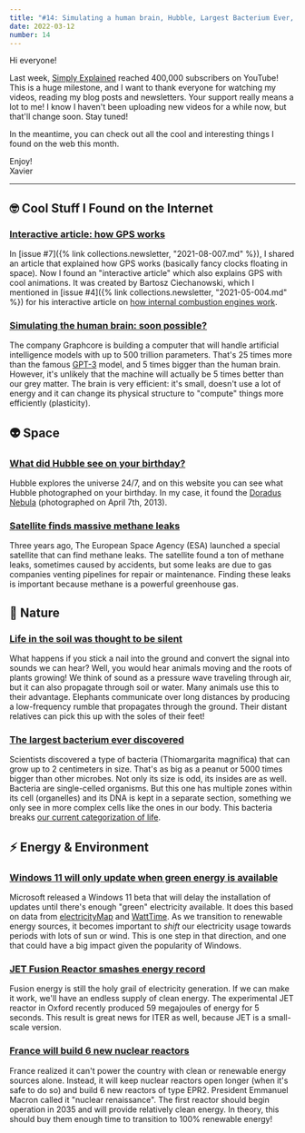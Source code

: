 ```yaml
---
title: "#14: Simulating a human brain, Hubble, Largest Bacterium Ever, Fusion Energy, Windows 11 goes green, and more!"
date: 2022-03-12
number: 14
---
```


Hi everyone!

Last week, [Simply Explained](https://simplyexplained.com) reached 400,000 subscribers on YouTube! This is a huge milestone, and I want to thank everyone for watching my videos, reading my blog posts and newsletters. Your support really means a lot to me! I know I haven't been uploading new videos for a while now, but that'll change soon. Stay tuned!

In the meantime, you can check out all the cool and interesting things I found on the web this month.

Enjoy!  
Xavier

---

## 🤓 Cool Stuff I Found on the Internet
### [Interactive article: how GPS works](https://ciechanow.ski/gps/)
In [issue #7]({% link collections.newsletter, "2021-08-007.md" %}), I shared an article that explained how GPS works (basically fancy clocks floating in space). Now I found an "interactive article" which also explains GPS with cool animations. It was created by Bartosz Ciechanowski, which I mentioned in [issue #4]({% link collections.newsletter, "2021-05-004.md" %}) for his interactive article on [how internal combustion engines work](https://ciechanow.ski/internal-combustion-engine/). 

### [Simulating the human brain: soon possible?](https://sifted.eu/articles/supercomputer-brain-ai-chip-graphcore/)
The company Graphcore is building a computer that will handle artificial intelligence models with up to 500 trillion parameters. That's 25 times more than the famous [GPT-3](https://en.wikipedia.org/wiki/GPT-3) model, and 5 times bigger than the human brain. However, it's unlikely that the machine will actually be 5 times better than our grey matter. The brain is very efficient: it's small, doesn't use a lot of energy and it can change its physical structure to "compute" things more efficiently (plasticity).


## 👽 Space
### [What did Hubble see on your birthday?](https://www.nasa.gov/content/goddard/what-did-hubble-see-on-your-birthday)
Hubble explores the universe 24/7, and on this website you can see what Hubble photographed on your birthday. In my case, it found the [Doradus Nebula](https://www.nasa.gov/content/goddard/what-did-hubble-see-on-your-birthday) (photographed on April 7th, 2013).

### [Satellite finds massive methane leaks](https://www.npr.org/2022/02/03/1077392791/a-satellite-finds-massive-methane-leaks-from-gas-pipelines)
Three years ago, The European Space Agency (ESA) launched a special satellite that can find methane leaks. The satellite found a ton of methane leaks, sometimes caused by accidents, but some leaks are due to gas companies venting pipelines for repair or maintenance. Finding these leaks is important because methane is a powerful greenhouse gas.


## 🌸 Nature
### [Life in the soil was thought to be silent](https://knowablemagazine.org/article/living-world/2022/life-soil-was-thought-be-silent-what-if-it-isnt)
What happens if you stick a nail into the ground and convert the signal into sounds we can hear? Well, you would hear animals moving and the roots of plants growing! We think of sound as a pressure wave traveling through air, but it can also propagate through soil or water. Many animals use this to their advantage. Elephants communicate over long distances by producing a low-frequency rumble that propagates through the ground. Their distant relatives can pick this up with the soles of their feet!

### [The largest bacterium ever discovered](https://www.science.org/content/article/largest-bacterium-ever-discovered-has-unexpectedly-complex-cells)
Scientists discovered a type of bacteria (Thiomargarita magnifica) that can grow up to 2 centimeters in size. That's as big as a peanut or 5000 times bigger than other microbes. Not only its size is odd, its insides are as well. Bacteria are single-celled organisms. But this one has multiple zones within its cell (organelles) and its DNA is kept in a separate section, something we only see in more complex cells like the ones in our body. This bacteria breaks [our current categorization of life](https://en.wikipedia.org/wiki/Three-domain_system).


## ⚡️ Energy & Environment
### [Windows 11 will only update when green energy is available](https://appuals.com/windows-green-preview-build/)
Microsoft released a Windows 11 beta that will delay the installation of updates until there's enough "green" electricity available. It does this based on data from [electricityMap](https://app.electricitymap.org/map) and [WattTime](https://www.watttime.org/). As we transition to renewable energy sources, it becomes important to *shift* our electricity usage towards periods with lots of sun or wind. This is one step in that direction, and one that could have a big impact given the popularity of Windows.

### [JET Fusion Reactor smashes energy record](https://www.nature.com/articles/d41586-022-00391-1)
Fusion energy is still the holy grail of electricity generation. If we can make it work, we'll have an endless supply of clean energy. The experimental JET reactor in Oxford recently produced 59 megajoules of energy for 5 seconds. This result is great news for ITER as well, because JET is a small-scale version.

### [France will build 6 new nuclear reactors](https://www.politico.eu/article/france-to-build-6-new-nuclear-reactors/)
France realized it can't power the country with clean or renewable energy sources alone. Instead, it will keep nuclear reactors open longer (when it's safe to do so) and build 6 new reactors of type EPR2. President Emmanuel Macron called it "nuclear renaissance". The first reactor should begin operation in 2035 and will provide relatively clean energy. In theory, this should buy them enough time to transition to 100% renewable energy!
